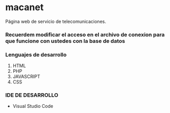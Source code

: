 # macanet
Página web de servicio de telecomunicaciones.

### Recuerdem modificar el acceso en el archivo de conexion para que funcione con ustedes con la base de datos

### Lenguajes de desarrollo
1. HTML
2. PHP
3. JAVASCRIPT
4. CSS

### IDE DE DESARROLLO
 - Visual Studio Code
